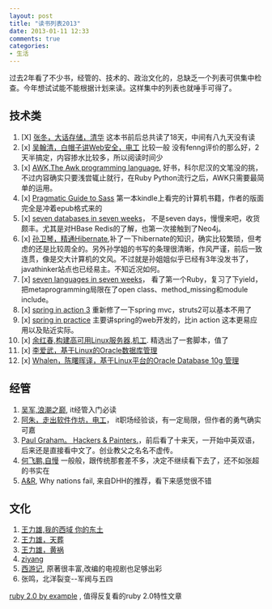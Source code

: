 ```yaml
---
layout: post
title: "读书列表2013"
date: 2013-01-11 12:33
comments: true
categories:
- 生活
---
```


过去2年看了不少书，经管的、技术的、政治文化的，总缺乏一个列表可供集中检查。今年想试试能不能根据计划来读。这样集中的列表也就唾手可得了。

## 技术类

1. [X] [张冬，大话存储，清华](/blog/2013/01/08/da-hua-cun-chu/) 这本书前后总共读了18天，中间有八九天没有读
2. [x] [吴翰清，白帽子讲Web安全，电工](/blog/2013/01/26/bai-mao-zi-web/) 比较一般 没有fenng评价的那么好，2天半搞定，内容掺水比较多，所以阅读时间少
2. [x] [AWK,The Awk programming language.](/blog/2013/02/19/about-awk/) 好书，科尔尼汉的文笔没的挑，不过内容确实只要浅尝辄止就行，在Ruby Python流行之后，AWK只需要最简单的运用。
1. [x] [Pragmatic Guide to Sass](/blog/2013/03/16/sass-and-compass/) 第一本kindle上看完的计算机书籍，作者的版面完全是冲着epub格式来的
1. [x] [seven databases in seven weeks](/blog/2013/06/06/7dbs-in-7wks/)， 不是seven days，慢慢来吧，收货颇丰。尤其是对HBase Redis的了解，也第一次接触到了Neo4j。
1. [x] [孙卫琴，精通Hibernate](),补了一下hibernate的知识，确实比较繁琐，但考虑的还是比较周全的。另外孙学姐的书写的条理很清晰，作风严谨，前后一致连贯，像是交大计算机的文风。不过就是孙姐姐似乎已经有3年没发书了，javathinker站点也已经易主。不知近况如何。
1. [x] [seven languages in seven weeks]()， 看了第一个Ruby，复习了下yield，把metaprogramming局限在了open class、method_missing和module include。
1. [x] [spring in action 3]() 重新修了一下spring mvc，struts2可以基本不用了
1. [x] [spring in practice](https://gist.github.com/swachian/6070011) 主要讲spring的web开发的，比in action 这本更易应用以及贴近实际。
3. [x] [余红春,构建高可用Linux服务器,机工](https://gist.github.com/swachian/6590735). 精选出了一套脚本，值了
4. [x] [李爱武，基于Linux的Oracle数据库管理]('')
5. [x] [Whalen，陈曙晖译，基于Linux平台的Oracle Database 10g 管理]()

## 经管


1. [吴军,浪潮之巅](/blog/2012/12/25/lang-chao-zhi-dian/), it经管入门必读
3. [阿朱，走出软件作坊，电工](/blog/2013/01/14/out-the-firm/)， it职场经验谈，有一定局限，但作者的勇气确实可嘉
1. [Paul Graham。 Hackers & Painters.](/blog/2013/01/20/hackers-and-painters/)，前后看了十来天，一开始中英双语，后来还是直接看中文了。创业教父之名名不虚传。
1. [何飞鹏,自慢]() 一般般，跟传统那套差不多，决定不继续看下去了，还不如张超的书实在
1. [A&R](), Why nations fail, 来自DHH的推荐，看下来感觉很不错


## 文化

1. [王力雄,我的西域 你的东土]()
1. [王力雄，天葬](/blog/2012/12/15/tianzang/)
1. [王力雄，黄祸](/blog/2013/01/07/huanghuo-give-way-to-fanghuo/)
1. [ziyang](/blog/2012/12/25/ziyang/)
2. [西游记](), 原著很丰富,改编的电视剧也足够出彩
1. 张鸣，北洋裂变--军阀与五四


[ruby 2.0 by example](http://benhoskin.gs/2013/02/24/ruby-2-0-by-example?utm_source=rubyweekly&utm_medium=email) , 值得反复看的ruby 2.0特性文章
